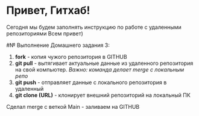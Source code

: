 # Привет, Гитхаб!
Сегодня мы будем заполнять инструкцию по работе с удаленными репозиториями
Всем привет)

#№ Выполнение Домашнего задания 3:
1. **fork** - копия чужого репозитория в  GITHUB
2. **git pull** - вытягивает актуальные данные из удаленного репозитория на свой компьютер. *Важно: команда делает merge с локальным репо*
3. **git push** -  отправляет данные с локального репозитория в удаленный
4. **git clone (URL)** - клонирует внешний репозиторий на локальный ПК

Сделал merge с веткой Main - заливаем на GITHUB
